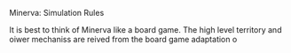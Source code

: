 Minerva: Simulation Rules

It is best to think of Minerva like a board game. The high level territory and oiwer mechaniss are reived from the board game adaptation o
